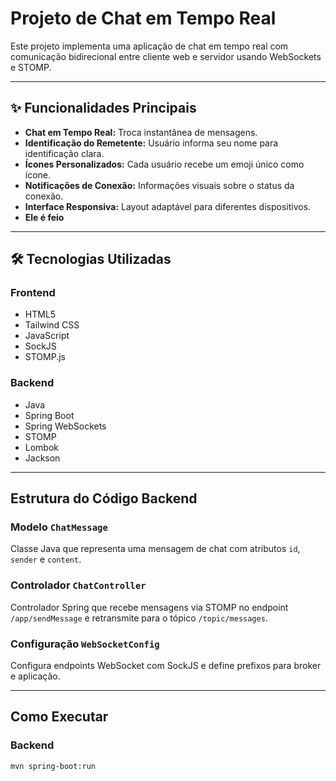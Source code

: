 # Projeto de Chat em Tempo Real

Este projeto implementa uma aplicação de chat em tempo real com comunicação bidirecional entre cliente web e servidor usando WebSockets e STOMP.

---

## ✨ Funcionalidades Principais

- **Chat em Tempo Real:** Troca instantânea de mensagens.
- **Identificação do Remetente:** Usuário informa seu nome para identificação clara.
- **Ícones Personalizados:** Cada usuário recebe um emoji único como ícone.
- **Notificações de Conexão:** Informações visuais sobre o status da conexão.
- **Interface Responsiva:** Layout adaptável para diferentes dispositivos.
- **Ele é feio**

---

## 🛠 Tecnologias Utilizadas

### Frontend

- HTML5
- Tailwind CSS
- JavaScript
- SockJS
- STOMP.js

### Backend

- Java
- Spring Boot
- Spring WebSockets
- STOMP
- Lombok
- Jackson

---

## Estrutura do Código Backend

### Modelo `ChatMessage`

Classe Java que representa uma mensagem de chat com atributos `id`, `sender` e `content`.

### Controlador `ChatController`

Controlador Spring que recebe mensagens via STOMP no endpoint `/app/sendMessage` e retransmite para o tópico `/topic/messages`.

### Configuração `WebSocketConfig`

Configura endpoints WebSocket com SockJS e define prefixos para broker e aplicação.

---

## Como Executar

### Backend

```bash
mvn spring-boot:run

